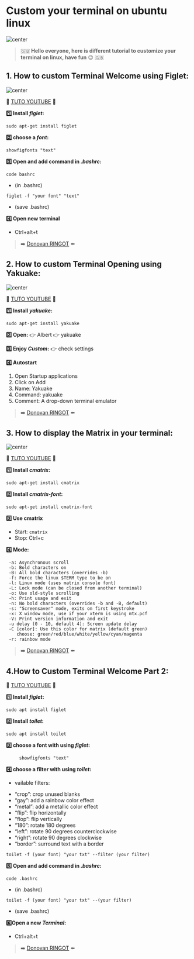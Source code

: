 # Custom your terminal on ubuntu linux

![center](https://yt3.ggpht.com/ikEnzTf7Z7VDwidr1qoUiGVASFordTjPJi3WaPYR-aA4aC2m12yWakI8nIlROAKBk9ovtle-=w2560-fcrop64=1,00005a57ffffa5a8-k-c0xffffffff-no-nd-rj "Blacktr@ce")

> :uk: **Hello everyone, here is different tutorial to customize your terminal on linux, have fun** :wink: :uk:

## 1. How to custom Terminal Welcome using Figlet:

![center](https://i.ytimg.com/vi/yz6n8TJgvLk/hqdefault.jpg?sqp=-oaymwEjCPYBEIoBSFryq4qpAxUIARUAAAAAGAElAADIQj0AgKJDeAE=&rs=AOn4CLD1Sc_i5v9XhlNKxmNMSJ7BpNVoyw "How to custom Terminal Welcome")

:movie_camera: [TUTO YOUTUBE](https://www.youtube.com/watch?v=yz6n8TJgvLk&t=54s) :movie_camera: 
 
**:one: Install *figlet*:**
```
sudo apt-get install figlet
```
**:two: choose a *font*:**
```
showfigfonts "text"
```

**:three: Open and add command in *.bashrc*:**
```
code bashrc
```
- (in .bashrc)
```
figlet -f "your font" "text"
```
- (save .bashrc)

**:four: Open new terminal**
* Ctrl+alt+t

> :arrow_right: [Donovan RINGOT](https://github.com/DRINGOT) :arrow_left:

## 2. How to custom Terminal Opening using Yakuake:   

![center](https://i.ytimg.com/vi/NDeWaaZMj3s/hqdefault.jpg?sqp=-oaymwEjCPYBEIoBSFryq4qpAxUIARUAAAAAGAElAADIQj0AgKJDeAE=&rs=AOn4CLCgDg3H_NWyXI0tOfMOFex-33b6gQ "How to custom Terminal Opening")

:movie_camera: [TUTO YOUTUBE](https://www.youtube.com/watch?v=NDeWaaZMj3s) :movie_camera: 
 
**:one: Install *yakuake*:**
```
sudo apt-get install yakuake
```

**:two: Open:**
:point_right: Albert :point_right: yakuake
     
**:three: Enjoy *Custom*:**
:point_right: check settings     

**:four: Autostart**

1. Open Startup applications
2. Click on Add
3. Name: Yakuake
4. Command: yakuake
5. Comment: A drop-down terminal emulator 

> :arrow_right: [Donovan RINGOT](https://github.com/DRINGOT) :arrow_left:

## 3. How to display the Matrix in your terminal:

![center](https://i.ytimg.com/vi/O0-0j1BD2qE/hqdefault.jpg?sqp=-oaymwEjCPYBEIoBSFryq4qpAxUIARUAAAAAGAElAADIQj0AgKJDeAE=&rs=AOn4CLAio-xObSQ959EF8ipBHM-I5Cw3gg "How to display the Matrix in your terminal")

:movie_camera: [TUTO YOUTUBE](https://youtu.be/O0-0j1BD2qE) :movie_camera: 

**:one: Install *cmatrix*:**
```
sudo apt-get install cmatrix
```

**:two: Install *cmatrix-font*:**
```
sudo apt-get install cmatrix-font
```
  
**:three: Use cmatrix**
* Start: `cmatrix`
* Stop: Ctrl+c
      
**:four: Mode:**
```
 -a: Asynchronous scroll
 -b: Bold characters on
 -B: All bold characters (overrides -b)
 -f: Force the linux $TERM type to be on
 -l: Linux mode (uses matrix console font)
 -L: Lock mode (can be closed from another terminal)
 -o: Use old-style scrolling
 -h: Print usage and exit
 -n: No bold characters (overrides -b and -B, default)
 -s: "Screensaver" mode, exits on first keystroke
 -x: X window mode, use if your xterm is using mtx.pcf
 -V: Print version information and exit
 -u delay (0 - 10, default 4): Screen update delay
 -C [color]: Use this color for matrix (default green)
    choose: green/red/blue/white/yellow/cyan/magenta
 -r: rainbow mode
```

> :arrow_right: [Donovan RINGOT](https://github.com/DRINGOT) :arrow_left:

## 4.How to Custom Terminal Welcome Part 2:
:movie_camera: [TUTO YOUTUBE](https://www.youtube.com/watch?v=UJd5MldawBo) :movie_camera: 

**:one: Install *figlet*:**
```
sudo apt install figlet
```

**:two: Install *toilet*:**
``` 
sudo apt install toilet
```

**:three: choose a font with using *figlet*:**
```
     showfigfonts "text"
```

**:four: choose a filter with using *toilet*:**

* vailable filters:
- “crop”: crop unused blanks
- “gay”: add a rainbow color effect
- “metal”: add a metallic color effect
- “flip”: flip horizontally
- “flop”: flip vertically
- “180”: rotate 180 degrees
- “left”: rotate 90 degrees counterclockwise 
- “right”: rotate 90 degrees clockwise
- “border”: surround text with a border
```
toilet -f (your font) "your txt" --filter (your filter)
```

**:five: Open and add command in *.bashrc*:**
``` 
code .bashrc
```
- (in .bashrc)
```
toilet -f (your font) "your txt" --(your filter)
```
- (save .bashrc)

**:six:Open a new *Terminal*:**
* Ctrl+alt+t


> :arrow_right: [Donovan RINGOT](https://github.com/DRINGOT) :arrow_left:
